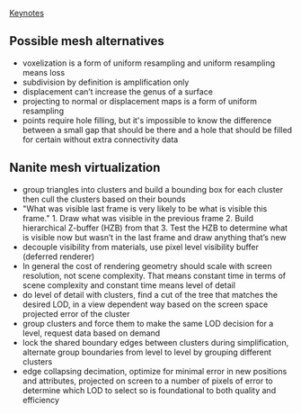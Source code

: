 
[Keynotes](https://advances.realtimerendering.com/s2021/Karis_Nanite_SIGGRAPH_Advances_2021_final.pdf)

## Possible mesh alternatives
- voxelization is a form of uniform resampling and uniform resampling means loss
- subdivision by definition is amplification only
- displacement can’t increase the genus of a surface
- projecting to normal or displacement maps is a form of uniform resampling
- points require hole filling, but it's impossible to know the difference between a small gap that should be there and a hole that should be filled for certain without extra connectivity data

## Nanite mesh virtualization
- group triangles into clusters and build a bounding box for each cluster then cull the clusters based on their bounds
- "What was visible last frame is very likely to be what is visible this frame." 1. Draw what was visible in the previous frame 2. Build hierarchical Z-buffer (HZB) from that 3. Test the HZB to determine what is visible now but wasn’t in the last frame and draw anything that’s new
- decouple visibility from materials, use pixel level visibility buffer (deferred renderer)
- In general the cost of rendering geometry should scale with screen resolution, not scene complexity. That means constant time in terms of scene complexity and constant time means 
level of detail
- do level of detail with clusters, find a cut of the tree that matches the desired LOD, in a view dependent way based on the screen space projected error of the cluster
- group clusters and force them to make the same LOD decision for a level, request data based on demand
- lock the shared boundary edges between clusters during simplification, alternate group boundaries from level to level by grouping different clusters
- edge collapsing decimation, optimize for minimal error in new positions and attributes, projected on screen to a number of pixels of error to determine which LOD to select so is foundational to both quality and efficiency
